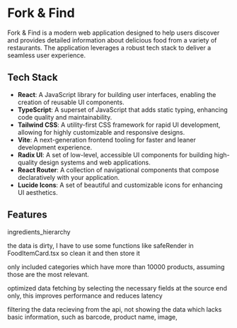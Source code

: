# **Fork & Find**

<p>Fork & Find is a modern web application designed to help users discover and provides detailed information about delicious food from a variety of restaurants. The application leverages a robust tech stack to deliver a seamless user experience.</p>

## Tech Stack
- **React**: A JavaScript library for building user interfaces, enabling the creation of reusable UI components.
- **TypeScript**: A superset of JavaScript that adds static typing, enhancing code quality and maintainability.
- **Tailwind CSS**: A utility-first CSS framework for rapid UI development, allowing for highly customizable and responsive designs.
- **Vite**: A next-generation frontend tooling for faster and leaner development experience.
- **Radix UI**: A set of low-level, accessible UI components for building high-quality design systems and web applications.
- **React Router**: A collection of navigational components that compose declaratively with your application.
- **Lucide Icons**: A set of beautiful and customizable icons for enhancing UI aesthetics.

## Features


ingredients_hierarchy

the data is dirty, I have to use some functions like safeRender in FoodItemCard.tsx so clean it and then store it

only included categories which have more than 10000 products, assuming those are the most relevant.

optimized data fetching by selecting the necessary fields at the source end only, this improves performance and reduces latency

filtering the data recieving from the api, not showing the data which lacks basic information, such as barcode, product name, image,